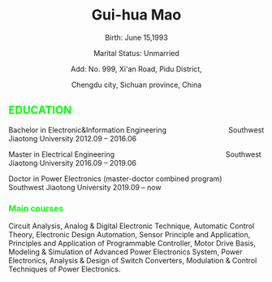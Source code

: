 <html>
<head>
	<style>
		<p>{
		font-size:30px;
		color:green;
		}
	</style>
</head>
<body>
	<Center><h1>Gui-hua Mao</h1></Center>
	<p><center>Birth: June 15,1993</center></p>
	<p><center>Marital Status: Unmarried</center></p>
	<p><center>Add: No. 999, Xi'an Road, Pidu District,</center></p>
	<p><center>Chengdu city, Sichuan province, China</center></p>
	<p><h2><font color="00ff00">EDUCATION</font></h2></p>
	<p><left>Bachelor in Electronic&Information Engineering &emsp; &emsp; &emsp; &emsp; &emsp; &emsp; &ensp; Southwest Jiaotong University   2012.09 – 2016.06</left><p>
	<p><left>Master in Electrical Engineering &emsp; &emsp; &emsp; &emsp; &emsp; &emsp; &emsp; &emsp; &emsp; &emsp; &emsp; &emsp; Southwest Jiaotong University   2016.09 – 2019.06</left><p>
	<p><left>Doctor in Power Electronics (master-doctor combined program)&emsp; Southwest Jiaotong University   2019.09 – now</left><p>
	<p><h3><font color="00ff00">Main courses</font></h3></p>
	Circuit Analysis, Analog & Digital Electronic Technique, Automatic Control Theory, Electronic Design Automation, Sensor Principle and Application, Principles and Application of Programmable Controller, Motor Drive Basis, Modeling & Simulation of Advanced Power Electronics System, Power Electronics, Analysis & Design of Switch Converters, Modulation & Control Techniques of Power Electronics.
</body>
</html>
		
